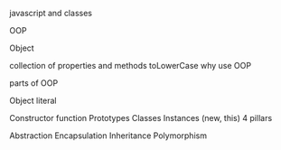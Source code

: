 javascript and classes

OOP

Object

collection of properties and methods
toLowerCase
why use OOP

parts of OOP

Object literal

Constructor function
Prototypes
Classes
Instances (new, this)
4 pillars

Abstraction Encapsulation Inheritance Polymorphism